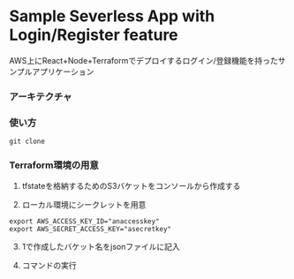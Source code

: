 # Sample Severless App with Login/Register feature 

AWS上にReact+Node+Terraformでデプロイするログイン/登録機能を持ったサンプルアプリケーション

### アーキテクチャ



### 使い方
```
git clone 
```

### Terraform環境の用意


1. tfstateを格納するためのS3バケットをコンソールから作成する

2. ローカル環境にシークレットを用意
```
export AWS_ACCESS_KEY_ID="anaccesskey"
export AWS_SECRET_ACCESS_KEY="asecretkey"
```

3. 1で作成したバケット名をjsonファイルに記入

4. コマンドの実行

